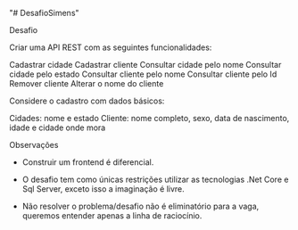 "# DesafioSimens" 

Desafio

Criar uma API REST com as seguintes funcionalidades:

 

Cadastrar cidade
Cadastrar cliente
Consultar cidade pelo nome
Consultar cidade pelo estado
Consultar cliente pelo nome
Consultar cliente pelo Id
Remover cliente
Alterar o nome do cliente

 

Considere o cadastro com dados básicos:

Cidades: nome e estado
Cliente: nome completo, sexo, data de nascimento, idade e cidade onde mora

 

Observações

- Construir um frontend é diferencial.

- O desafio tem como únicas restrições utilizar as tecnologias .Net Core e Sql Server, exceto isso a imaginação é livre.

- Não resolver o problema/desafio não é eliminatório para a vaga, queremos entender apenas a linha de raciocínio.


